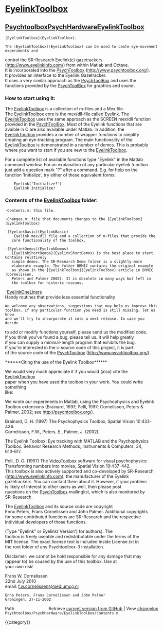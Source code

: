 # [EyelinkToolbox](EyelinkToolbox)
## [Psychtoolbox](Psychtoolbox)[PsychHardware](PsychHardware)[EyelinkToolbox](EyelinkToolbox)

    [EyelinkToolbox](EyelinkToolbox).  
  
    The [EyelinkToolbox](EyelinkToolbox) can be used to ceate eye-movement experiments and  
   control the SR-Research Eyelink(c) gazetrackers  
   (http://www.eyelinkinfo.com/) from within Matlab and Octave.  
   It is incorporated into the [PsychToolbox](PsychToolbox) (http://www.psychtoolbox.org/).  
   It provides an interface to the Eyelink Gazetracker.  
   It uses a very similar  approach as the [PsychToolBox](PsychToolBox) and uses the  
   functions provided by the [PsychToolBox](PsychToolBox) for graphics and sound.  
  
###    How to start using it:  
  
   The [EyelinkToolbox](EyelinkToolbox) is a collection of m-files and a Mex file.  
   The [EyelinkToolbox](EyelinkToolbox) core is the mex/dll-file called Eyelink. The  
   [EyelinkToolbox](EyelinkToolbox) uses the same approach as the SCREEN mex/dll function  
   provided in the [PsychToolBox](PsychToolBox). Most of the Eyelink functions that are  
   avaible in C are also available under Matlab. In addition, the  
   [EyelinkToolbox](EyelinkToolbox) provides a number of wrapper functions to simplify  
   creating an eye-tracking program. The main functionality of the   
   [EyelinkToolbox](EyelinkToolbox) is demonstrated in a number of demos. This is probably  
   where you want to start if you are new to the [EyelinkToolbox](EyelinkToolbox).  
  
   For a complete list of available functions type "Eyelink" in the Matlab  
   command window. For an explanation of any particular eyelink function  
   just add a question mark "?" after a command. E.g. for help on the   
   function 'Initialize', try either of these equivalent forms:  
  
        Eyelink('Initialize?')  
        Eyelink initialize?  
  
###     Contents of the [EyelinkToolbox](EyelinkToolbox) folder:  
  
    -Contents.m: this file.  
  
    -Changes.m: file that documents changes to the [EyelinkToolbox](EyelinkToolbox)  
  
    -[EyelinkBasic](EyelinkBasic)  
        Eyelink.mex/dll file and a collection of m-files that provide the  
       core functionality of the toolbox.  
  
    -[EyelinkDemos](EyelinkDemos)  
       [EyelinkShortDemos](EyelinkShortDemos) is the best place to start. Contains relatively   
       simple demos. The SR-Research Demo folder is a slightly more  
       elaborate example. The folder BRMIC contains the original example  
       as shown in the [EyelinkToolbox](EyelinkToolbox) article in BRMIC (Cornelissen,  
       Peters and Palmer 2002). It is obsolete in many ways but left in  
       the toolbox for historic reasons.  
  
   -[EyelinkOneLiners](EyelinkOneLiners)  
       Handy routines that provide less essential functionality  
  
    We welcome any observations, suggestions that may help us improve this  
    toolbox. If any particular function you need is still missing, let us know  
    and we'll try to incorporate it into a next release. In case you decide  
   to add or modify functions yourself, please send us the modified code.  
    If you think you've found a bug, please tell us. It will help greatly  
   if you can supply a  minimal-length program that exhibits the bug.  
   If you're interested in the c-source code of this project, it is part  
    of the source code of the [PsychToolbox](PsychToolbox) (http://www.psychtoolbox.org/).  
  
   \*\*\*\*\*\*Citing the use of the Eyelink Toolbox\*\*\*\*\*\*  
  
   We would very much appreciate it if you would (also) cite the [EyelinkToolbox](EyelinkToolbox)  
   paper when you have used the toolbox in your work. You could write something  
   like:  
  
   We wrote our experiments in Matlab, using the Psychophysics and Eyelink  
   Toolbox extensions (Brainard, 1997; Pelli, 1997; Cornelissen, Peters &  
   Palmer, 2002; see http://psychtoolbox.org/).  
  
   Brainard, D. H. (1997) The Psychophysics Toolbox, Spatial Vision 10:433-436.  
   Cornelissen, F.W., Peters. E., Palmer, J. (2002).  
  
   The Eyelink Toolbox: Eye tracking with MATLAB and the Psychophysics  
   Toolbox. Behavior Research Methods, Instruments & Computers, 34,  
   613-617.  
  
   Pelli, D. G. (1997) The [VideoToolbox](VideoToolbox) software for visual psychophysics:  
   Transforming numbers into movies, Spatial Vision 10:437-442.  
   This toolbox is also actively supported and co-developed by SR-Research  
   (http://www.eyelinkinfo.com), the manufacturer of the Eyelink  
   gazetrackers. You can contact them about it. However, if your problem  
   is likely of interest to other users as well, then please post  
   questions on the [PsychToolbox](PsychToolbox) mailinglist, which is also monitored by  
   SR-Research.  
  
   The [EyelinkToolbox](EyelinkToolbox) and its source code are copyright   
   Enno Peters, Frans Cornelissen and John Palmer. Additional copyrights  
   for some contributed functions are SR-Research and the respective  
   individual developers of those functions.  
  
   (Type "Eyelink" or Eyelink('Version') for authors). The  
   toolbox is freely useable and redistributable under the terms of the  
   MIT license. The exact license text is included inside License.txt in  
   the root folder of any Psychtoolbox-3 installation.  
  
   Disclaimer: we cannot be hold responsible for any damage that may  
                (appear to) be caused by the use of this toolbox. Use at  
                your own risk!  
  
  
   Frans W. Cornelissen  
    22nd July 2010  
    email: f.w.cornelissen@med.umcg.nl  
  
    Enno Peters, Frans Cornelissen and John Palmer  
    Groningen, 27-11-2002  
  




<div class="code_header" style="text-align:right;">
  <span style="float:left;">Path&nbsp;&nbsp;</span> <span class="counter">Retrieve <a href=
  "https://raw.github.com/Psychtoolbox-3/Psychtoolbox-3/beta/Psychtoolbox/PsychHardware/EyelinkToolbox/contents.m">current version from GitHub</a> | View <a href=
  "https://github.com/Psychtoolbox-3/Psychtoolbox-3/commits/beta/Psychtoolbox/PsychHardware/EyelinkToolbox/contents.m">changelog</a></span>
</div>
<div class="code">
  <code>Psychtoolbox/PsychHardware/EyelinkToolbox/contents.m</code>
</div>

{{category}}